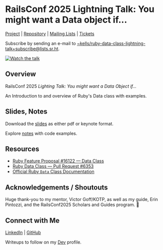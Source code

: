 # RailsConf 2025 Lightning Talk: You might want a Data object if...

[Project][project] | [Repository][repository] | [Mailing Lists][list] | [Tickets][tickets]

Subscribe by sending an e-mail to [~kells/ruby-data-class-lightning-talk+subscribe@lists.sr.ht][subscribe].

[![Watch the talk][thumbnail]][video]

## Overview

RailsConf 2025 _Lighting Talk: You might want a Data Object if..._

An Introduction to and overview of Ruby's Data class with examples.

## Slides, Notes

Download the [slides][slides] as either pdf or keynote format.

Explore [notes][data-notes] with code examples.

## Resources

- [Ruby Feature Proposal #16122 — Data Class][feature]
- [Ruby Data Class — Pull Request #6353][pull-request]
- [Official Ruby `Data` Class Documentation][documentation-official]

## Acknowledgements / Shoutouts

Huge thank-you to my mentor, Victor Goff/KOTP, as well as my guide, Erin Pintozzi, and the RailsConf2025 Scholars and Guides program. 🙏

## Connect with Me

[LinkedIn][linkedin] | [GitHub][github]

Writeups to follow on my [Dev][dev] profile.


[project]: https://sr.ht/~kells/you-might-want-a-data-object-talk
[repository]: https://git.sr.ht/~kells/railsconf2025-lightning-talk/
[list]: https://lists.sr.ht/~kells/ruby-data-class-lightning-talk
[subscribe]: mailto:~kells/ruby-data-class-lightning-talk+subscribe@lists.sr.ht
[tickets]: https://todo.sr.ht/~kells/lightning-talk
[feature]: https://bugs.ruby-lang.org/issues/16122
[pull-request]: https://github.com/ruby/ruby/pull/6353
[slides]: https://git.sr.ht/~kells/railsconf2025-lightning-talk/tree/main/item/slides
[data-notes]: https://git.sr.ht/~kells/railsconf2025-lightning-talk/tree/main/item/data-notes
[Documentation-official]: https://docs.ruby-lang.org/en/3.4/Data.html
[linkedin]: https://www.linkedin.com/in/kelly-popko/
[github]: https://github.com/kellyky/
[dev]: https://dev.to/kelpopko
[video]: https://www.youtube.com/watch?v=XucQAvZanfM
[thumbnail]: https://img.youtube.com/vi/XucQAvZanfM/0.jpg
